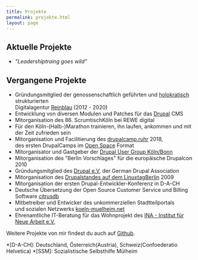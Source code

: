 ```yaml
---
title: Projekte
permalink: projekte.html
layout: page
---
```

## Aktuelle Projekte

- *"Leadershiptraing goes wild"*

## Vergangene Projekte

- Gründungsmitglied der genossenschaftlich geführten und [holokratisch](
https://rogerpfaff.de/holacracy/) strukturierten  
Digitalagentur [Reinblau](/tags/reinblau) (2012 - 2020)
- Entwicklung von diversen Modulen und Patches für das [Drupal](https://drupal.org/u/fl3a) CMS
- Mitorganisation des 86\. ScrumtischKöln bei REWE digital
- Für den Köln-(Halb-)Marathon trainieren, ihn laufen, ankommen und mit der Zeit zufrieden sein
- Mitorganisation und Facilitierung des [drupalcamp.ruhr](
/2018/03/27/ein-experiment-drupalcamp-ruhr-goes-barcamp.html) 2018,  
des ersten DrupalCamps im [Open Space](/tags/open-space/) Format 
- Mitorganisator und Gastgeber der [Drupal User Group Köln/Bonn](
https://groups.drupal.org/k%C3%B6ln-bonn)
- Mitorganisation des "Berlin Vorschlages" für die europäische Drupalcon 2010
- Gründungsmitglied des [Drupal e.V](https://verein.drupal.org), 
der German Drupal Association
- Mitorganisation des [Drupalstandes auf dem LinuxtagBerlin](
/2009/07/04/drupallinuxtag09-open-source-drupal-linux-und-ballons.html) 2009
- Mitorganisation der ersten Drupal-Entwickler-Konferenz in D-A-CH
- Deutsche Übersetzung der Open Source Customer Service und Billing Software
[citrusdb](http://citrusdb.org/) 
- Mitbetreiber und Entwicker des unkommerziellen Stadtteilportals    
und sozialen Netzwerks [koeln-muelheim.net](
https://web.archive.org/web/20220000000000*/koeln-muelheim.net) 
- Ehrenamtliche IT-Beratung für das Wohnprojekt 
des [INA - Institut für Neue Arbeit e.V.](https://www.ina-koeln.org/)   

Weitere Projekte von mir findest du auch auf [Github](https://github.com/fl3a?tab=repositories).

*[D-A-CH]: Deutschland, Österreich(Austria), Schweiz(Confoederatio Helvetica)
*[SSM]: Sozialistische Selbsthilfe Mülheim
